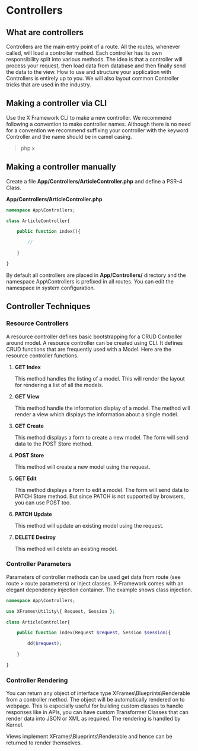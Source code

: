 # Controllers

## What are controllers

Controllers are the main entry point of a route. All the routes, whenever
called, will load a controller method. Each controller has its own 
responsibility split into various methods. The idea is that a controller
will process your request, then load data from database and then finally
send the data to the view. How to use and structure your application
with Controllers is entirely up to you. We will also layout common
Controller tricks that are used in the industry.

## Making a controller via CLI

Use the X Framework CLI to make a new controller. We recommend following
a convention to make controller names. Although there is no need for a 
convention we recommend suffixing your controller with the keyword
Controller and the name should be in camel casing.

> php x

## Making a controller manually

Create a file **App/Controllers/ArticleController.php** and define a
PSR-4 Class.

**App/Controllers/ArticleController.php**

```php
namespace App\Controllers;

class ArticleController{

    public function index(){

        //

    }

}
```

By default all controllers are placed in **App/Controllers/** directory
and the namespace App\Controllers is prefixed in all routes. You can
edit the namespace in system configuration.

## Controller Techniques

### Resource Controllers

A resource controller defines basic bootstrapping for a CRUD Controller
around model. A resource controller can be created using CLI. It defines
CRUD functions that are frequently used with a Model. Here are the resource
controller functions.

1. **GET Index**

    This method handles the listing of a model. This will render the layout
    for rendering a list of all the models.

2. **GET View**

    This method handle the information display of a model. The method will
    render a view which displays the information about a single model.

3. **GET Create**

    This method displays a form to create a new model. The form will send
    data to the POST Store method. 

4. **POST Store**

    This method will create a new model using the request.

5. **GET Edit**

    This method displays a form to edit a model. The form will send data
    to PATCH Store method. But since PATCH is not supported by browsers,
    you can use POST too.

6. **PATCH Update**

    This method will update an existing model using the request.

7. **DELETE Destroy**

    This method will delete an existing model.

### Controller Parameters

Parameters of controller methods can be used get data from route (see route >
route parameters) or inject classes. X-Framework comes with an elegant 
dependency injection container. The example shows class injection.

```php
namespace App\Controllers;

use XFrames\Utility\{ Request, Session };

class ArticleController{

    public function index(Request $request, Session $session){

        dd($request);

    }

}
```

### Controller Rendering

You can return any object of interface type XFrames\Blueprints\Renderable 
from a controller method. The object will be automatically rendered on
to webpage. This is especially useful for building custom classes to 
handle responses like in APIs, you can have custom Transformer Classes
that can render data into JSON or XML as required. The rendering is
handled by Kernel.

Views implement XFrames\Blueprints\Renderable and hence can be returned 
to render themselves.